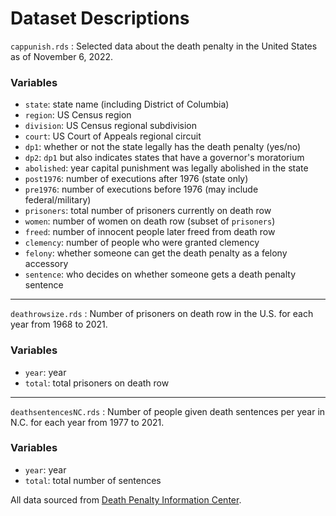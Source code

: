 # Dataset Descriptions

`cappunish.rds` : Selected data about the death penalty in the United States as of November 6, 2022. 

### Variables

* `state`: state name (including District of Columbia)
* `region`: US Census region
* `division`: US Census regional subdivision
* `court`: US Court of Appeals regional circuit 
* `dp1`: whether or not the state legally has the death penalty (yes/no)
* `dp2`: `dp1` but also indicates states that have a governor's moratorium
* `abolished`: year capital punishment was legally abolished in the state
* `post1976`: number of executions after 1976 (state only)
* `pre1976`: number of executions before 1976 (may include federal/military)
* `prisoners`: total number of prisoners currently on death row
* `women`: number of women on death row (subset of `prisoners`)
* `freed`: number of innocent people later freed from death row
* `clemency`: number of people who were granted clemency
* `felony`: whether someone can get the death penalty as a felony accessory
* `sentence`: who decides on whether someone gets a death penalty sentence

***

`deathrowsize.rds` : Number of prisoners on death row in the U.S. for each year from 1968 to 2021.

### Variables

* `year`: year
* `total`: total prisoners on death row

***

`deathsentencesNC.rds` : Number of people given death sentences per year in N.C. for each year from 1977 to 2021.

### Variables

* `year`: year
* `total`: total number of sentences

All data sourced from [Death Penalty Information Center](https://deathpenaltyinfo.org/).
